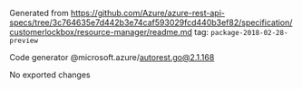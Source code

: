 Generated from https://github.com/Azure/azure-rest-api-specs/tree/3c764635e7d442b3e74caf593029fcd440b3ef82/specification/customerlockbox/resource-manager/readme.md tag: `package-2018-02-28-preview`

Code generator @microsoft.azure/autorest.go@2.1.168

No exported changes